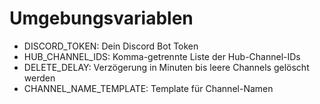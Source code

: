 # Umgebungsvariablen
- DISCORD_TOKEN: Dein Discord Bot Token
- HUB_CHANNEL_IDS: Komma-getrennte Liste der Hub-Channel-IDs
- DELETE_DELAY: Verzögerung in Minuten bis leere Channels gelöscht werden
- CHANNEL_NAME_TEMPLATE: Template für Channel-Namen
